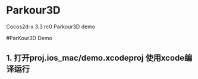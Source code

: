 Parkour3D
=========

Cocos2d-x 3.3 rc0 Parkour3D demo

#ParKour3D Demo

## 1. 打开proj.ios_mac/demo.xcodeproj 使用xcode编译运行
